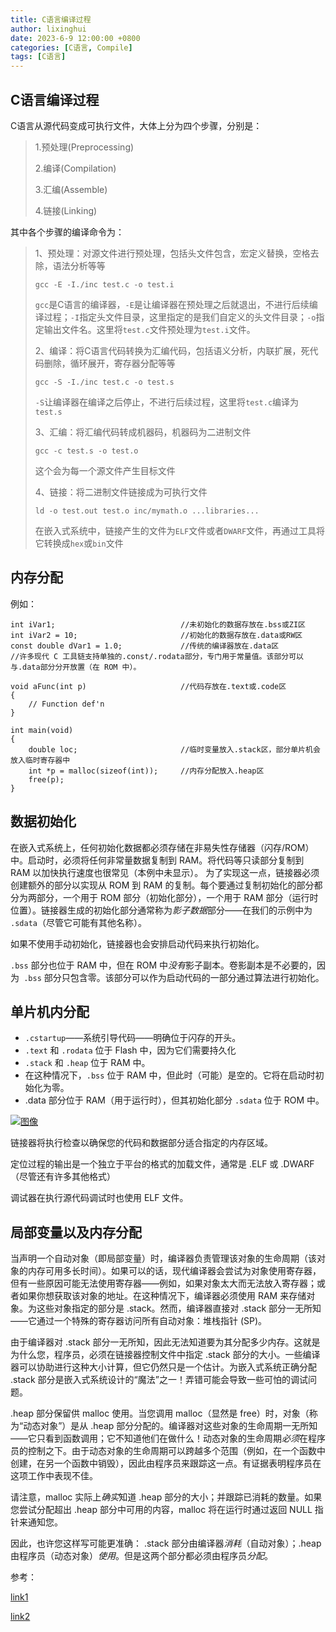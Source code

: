```yaml
---
title: C语言编译过程
author: lixinghui
date: 2023-6-9 12:00:00 +0800
categories: [C语言, Compile]
tags: [C语言]
---
```





## C语言编译过程

C语言从源代码变成可执行文件，大体上分为四个步骤，分别是：

>   1.预处理(Preprocessing)
>
>   2.编译(Compilation)
>
>   3.汇编(Assemble)
>
>   4.链接(Linking)

其中各个步骤的编译命令为：

>   1、预处理：对源文件进行预处理，包括头文件包含，宏定义替换，空格去除，语法分析等等
>
>   ```
>   gcc -E -I./inc test.c -o test.i
>   ```
>
>   `gcc`是C语言的编译器，`-E`是让编译器在预处理之后就退出，不进行后续编译过程；`-I`指定头文件目录，这里指定的是我们自定义的头文件目录；`-o`指定输出文件名。这里将`test.c`文件预处理为`test.i`文件。
>
>   2、编译：将C语言代码转换为汇编代码，包括语义分析，内联扩展，死代码删除，循环展开，寄存器分配等等
>
>   ```
>   gcc -S -I./inc test.c -o test.s
>   ```
>
>   `-S`让编译器在编译之后停止，不进行后续过程，这里将`test.c`编译为`test.s`
>
>   3、汇编：将汇编代码转成机器码，机器码为二进制文件
>
>   ```
>   gcc -c test.s -o test.o
>   ```
>
>   这个会为每一个源文件产生目标文件
>
>   4、链接：将二进制文件链接成为可执行文件
>
>   ```
>   ld -o test.out test.o inc/mymath.o ...libraries...
>   ```
>
>   在嵌入式系统中，链接产生的文件为`ELF`文件或者`DWARF`文件，再通过工具将它转换成`hex`或`bin`文件



## 内存分配

例如：

```
int iVar1;                            //未初始化的数据存放在.bss或ZI区
int iVar2 = 10;                       //初始化的数据存放在.data或RW区
const double dVar1 = 1.0;             //传统的编译器放在.data区
//许多现代 C 工具链支持单独的.const/.rodata部分，专门用于常量值。该部分可以与.data部分分开放置（在 ROM 中）。

void aFunc(int p)                     //代码存放在.text或.code区
{
	// Function def'n
}

int main(void)
{
	double loc;                       //临时变量放入.stack区，部分单片机会放入临时寄存器中
	int *p = malloc(sizeof(int));     //内存分配放入.heap区
	free(p);
}
```

## 数据初始化

在嵌入式系统上，任何初始化数据都必须存储在非易失性存储器（闪存/ROM）中。启动时，必须将任何非常量数据复制到 RAM。将代码等只读部分复制到 RAM 以加快执行速度也很常见（本例中未显示）。
为了实现这一点，链接器必须创建额外的部分以实现从 ROM 到 RAM 的复制。每个要通过复制初始化的部分都分为两部分，一个用于 ROM 部分（初始化部分），一个用于 RAM 部分（运行时位置）。链接器生成的初始化部分通常称为*影子数据*部分——在我们的示例中为 `.sdata`（尽管它可能有其他名称）。

如果不使用手动初始化，链接器也会安排启动代码来执行初始化。

`.bss` 部分也位于 RAM 中，但在 ROM 中*没有*影子副本。卷影副本是不必要的，因为` .bss` 部分只包含零。该部分可以作为启动代码的一部分通过算法进行初始化。

## 单片机内分配

-   `.cstartup`——系统引导代码——明确位于闪存的开头。
-   `.text` 和 `.rodata` 位于 Flash 中，因为它们需要持久化
-   `.stack` 和 `.heap` 位于 RAM 中。
-   在这种情况下，`.bss` 位于 RAM 中，但此时（可能）是空的。它将在启动时初始化为零。
-   .data 部分位于 RAM（用于运行时），但其初始化部分 `.sdata` 位于 ROM 中。

[![图像](https://i0.wp.com/blog.feabhas.com/wp-content/uploads/2012/07/image_thumb.png?resize=522%2C349)](https://i0.wp.com/blog.feabhas.com/wp-content/uploads/2012/07/image.png)

 

链接器将执行检查以确保您的代码和数据部分适合指定的内存区域。

定位过程的输出是一个独立于平台的格式的加载文件，通常是 .ELF 或 .DWARF（尽管还有许多其他格式）

调试器在执行源代码调试时也使用 ELF 文件。



## 局部变量以及内存分配

当声明一个自动对象（即局部变量）时，编译器负责管理该对象的生命周期（该对象的内存可用多长时间）。如果可以的话，现代编译器会尝试为对象使用寄存器，但有一些原因可能无法使用寄存器——例如，如果对象太大而无法放入寄存器；或者如果你想获取该对象的地址。在这种情况下，编译器必须使用 RAM 来存储对象。为这些对象指定的部分是 .stack。然而，编译器直接对 .stack 部分一无所知——它通过一个特殊的寄存器访问所有自动对象：堆栈指针 (SP)。

由于编译器对 .stack 部分一无所知，因此无法知道要为其分配多少内存。这就是为什么您，程序员，必须在链接器控制文件中指定 .stack 部分的大小。一些编译器可以协助进行这种大小计算，但它仍然只是一个估计。为嵌入式系统正确分配 .stack 部分是嵌入式系统设计的“魔法”之一！弄错可能会导致一些可怕的调试问题。

.heap 部分保留供 malloc 使用。当您调用 malloc（显然是 free）时，对象（称为“动态对象”）是从 .heap 部分分配的。编译器对这些对象的生命周期一无所知——它只看到函数调用；它不知道他们在做什么！动态对象的生命周期*必须*在程序员的控制之下。由于动态对象的生命周期可以跨越多个范围（例如，在一个函数中创建，在另一个函数中销毁），因此由程序员来跟踪这一点。有证据表明程序员在这项工作中表现不佳。

请注意，malloc 实际上*确实*知道 .heap 部分的大小；并跟踪已消耗的数量。如果您尝试分配超出 .heap 部分中可用的内容，malloc 将在运行时通过返回 NULL 指针来通知您。

因此，也许您这样写可能更准确： .stack 部分由编译器*消耗*（自动对象）；.heap 由程序员（动态对象）*使用*。但是这两个部分都必须由程序员*分配*。





参考：

[link1](https://www.cnblogs.com/CarpenterLee/p/5994681.html)

[link2](https://blog.feabhas.com/2012/06/the-c-build-process/)